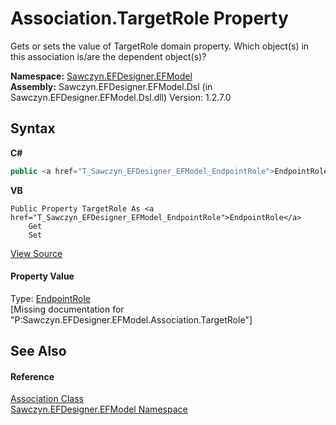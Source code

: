 # Association.TargetRole Property 
 

Gets or sets the value of TargetRole domain property. Which object(s) in this association is/are the dependent object(s)?

**Namespace:**&nbsp;<a href="N_Sawczyn_EFDesigner_EFModel">Sawczyn.EFDesigner.EFModel</a><br />**Assembly:**&nbsp;Sawczyn.EFDesigner.EFModel.Dsl (in Sawczyn.EFDesigner.EFModel.Dsl.dll) Version: 1.2.7.0

## Syntax

**C#**<br />
``` C#
public <a href="T_Sawczyn_EFDesigner_EFModel_EndpointRole">EndpointRole</a> TargetRole { get; set; }
```

**VB**<br />
``` VB
Public Property TargetRole As <a href="T_Sawczyn_EFDesigner_EFModel_EndpointRole">EndpointRole</a>
	Get
	Set
```

<a href="https://github.com/msawczyn/EFDesigner/tree/master/src/Dsl/GeneratedCode/DomainRelationships.cs#L1344" title="View the source code">View Source</a><br />

#### Property Value
Type: <a href="T_Sawczyn_EFDesigner_EFModel_EndpointRole">EndpointRole</a><br />\[Missing <value> documentation for "P:Sawczyn.EFDesigner.EFModel.Association.TargetRole"\]

## See Also


#### Reference
<a href="T_Sawczyn_EFDesigner_EFModel_Association">Association Class</a><br /><a href="N_Sawczyn_EFDesigner_EFModel">Sawczyn.EFDesigner.EFModel Namespace</a><br />